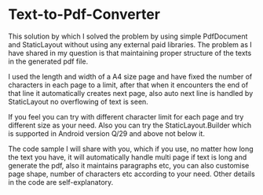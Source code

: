 # Text-to-Pdf-Converter
This solution by which I solved the problem by using simple PdfDocument and StaticLayout without using any external paid libraries. The problem as I have shared in my question is that maintaining proper structure of the texts in the generated pdf file.

I used the length and width of a A4 size page and have fixed the number of characters in each page to a limit, after that when it encounters the end of that line it automatically creates next page, also auto next line is handled by StaticLayout no overflowing of text is seen.

If you feel you can try with different character limit for each page and try different size as your need. Also you can try the StaticLayout.Builder which is supported in Android version Q/29 and above not below it.

The code sample I will share with you, which if you use, no matter how long the text you have, it will automatically handle multi page if text is long and generate the pdf, also it maintains paragraphs etc, you can also customise page shape, number of characters etc according to your need. Other details in the code are self-explanatory.

